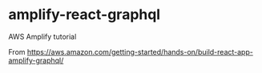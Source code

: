 # amplify-react-graphql
AWS Amplify tutorial

From https://aws.amazon.com/getting-started/hands-on/build-react-app-amplify-graphql/

